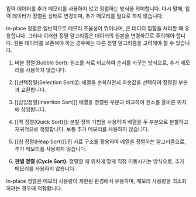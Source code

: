 
입력 데이터를 추가 메모리를 사용하지 않고 정렬하는 방식을 의미합니다. 다시 말해, 입력 데이터가 정렬된 상태로 변경되며, 추가 메모리를 필요로 하지 않습니다.

In-place 정렬은 일반적으로 메모리 효율성이 뛰어나며, 큰 데이터 집합을 처리할 때 유용합니다. 그러나 이러한 정렬 알고리즘은 데이터의 원본을 변경하므로 주의해야 합니다. 원본 데이터를 보존해야 하는 경우에는 다른 정렬 알고리즘을 고려해야 할 수 있습니다.

1. 버블 정렬(Bubble Sort): 원소를 서로 비교하여 순서를 바꾸는 방식으로, 추가 메모리를 사용하지 않습니다.
    
2. [[선택정렬(Selection Sort)]]: 배열을 순회하면서 최솟값을 선택하여 정렬된 부분과 교환합니다.
    
3. [[삽입정렬(Insertion Sort)]] 배열을 정렬된 부분과 비교하여 원소를 올바른 위치에 삽입합니다.
    
4. [[퀵 정렬(Quick Sort)]]: 분할 정복 기법을 사용하여 배열을 두 부분으로 분할하고 재귀적으로 정렬합니다. 보통 추가 메모리를 사용하지 않습니다.
    
5. [[힙 정렬(Heap Sort)]]:힙 자료 구조를 활용하여 배열을 정렬하는 알고리즘으로, 추가 메모리를 사용하지 않습니다.
    
6. **판별 정렬 (Cycle Sort):** 정렬할 때 위치에 맞게 직접 이동시키는 방식으로, 추가 메모리를 사용하지 않습니다.
    

In-place 정렬은 메모리 사용량이 제한된 환경에서 유용하며, 메모리 사용량을 최소화하려는 경우에 적합합니다.
